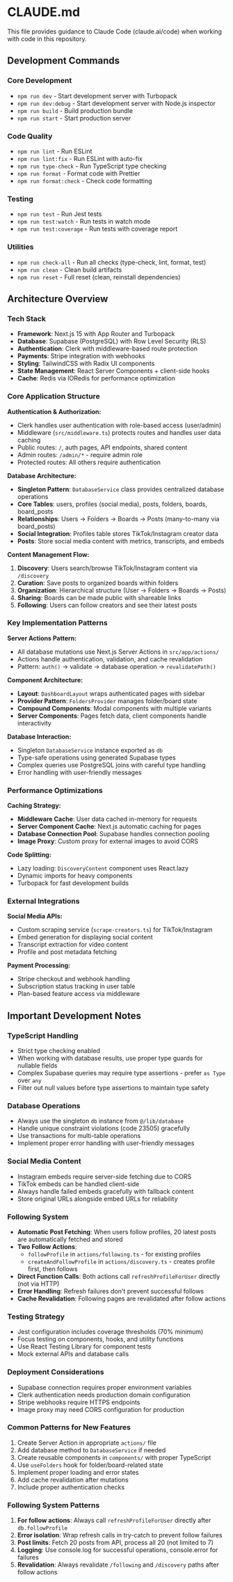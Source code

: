 # CLAUDE.md

This file provides guidance to Claude Code (claude.ai/code) when working with code in this repository.

## Development Commands

### Core Development

- `npm run dev` - Start development server with Turbopack
- `npm run dev:debug` - Start development server with Node.js inspector
- `npm run build` - Build production bundle
- `npm run start` - Start production server

### Code Quality

- `npm run lint` - Run ESLint
- `npm run lint:fix` - Run ESLint with auto-fix
- `npm run type-check` - Run TypeScript type checking
- `npm run format` - Format code with Prettier
- `npm run format:check` - Check code formatting

### Testing

- `npm run test` - Run Jest tests
- `npm run test:watch` - Run tests in watch mode
- `npm run test:coverage` - Run tests with coverage report

### Utilities

- `npm run check-all` - Run all checks (type-check, lint, format, test)
- `npm run clean` - Clean build artifacts
- `npm run reset` - Full reset (clean, reinstall dependencies)

## Architecture Overview

### Tech Stack

- **Framework**: Next.js 15 with App Router and Turbopack
- **Database**: Supabase (PostgreSQL) with Row Level Security (RLS)
- **Authentication**: Clerk with middleware-based route protection
- **Payments**: Stripe integration with webhooks
- **Styling**: TailwindCSS with Radix UI components
- **State Management**: React Server Components + client-side hooks
- **Cache**: Redis via IORedis for performance optimization

### Core Application Structure

**Authentication & Authorization:**

- Clerk handles user authentication with role-based access (user/admin)
- Middleware (`src/middleware.ts`) protects routes and handles user data caching
- Public routes: `/`, auth pages, API endpoints, shared content
- Admin routes: `/admin/*` - require admin role
- Protected routes: All others require authentication

**Database Architecture:**

- **Singleton Pattern**: `DatabaseService` class provides centralized database operations
- **Core Tables**: users, profiles (social media), posts, folders, boards, board_posts
- **Relationships**: Users → Folders → Boards → Posts (many-to-many via board_posts)
- **Social Integration**: Profiles table stores TikTok/Instagram creator data
- **Posts**: Store social media content with metrics, transcripts, and embeds

**Content Management Flow:**

1. **Discovery**: Users search/browse TikTok/Instagram content via `/discovery`
2. **Curation**: Save posts to organized boards within folders
3. **Organization**: Hierarchical structure (User → Folders → Boards → Posts)
4. **Sharing**: Boards can be made public with shareable links
5. **Following**: Users can follow creators and see their latest posts

### Key Implementation Patterns

**Server Actions Pattern:**

- All database mutations use Next.js Server Actions in `src/app/actions/`
- Actions handle authentication, validation, and cache revalidation
- Pattern: `auth()` → validate → database operation → `revalidatePath()`

**Component Architecture:**

- **Layout**: `DashboardLayout` wraps authenticated pages with sidebar
- **Provider Pattern**: `FoldersProvider` manages folder/board state
- **Compound Components**: Modal components with multiple variants
- **Server Components**: Pages fetch data, client components handle interactivity

**Database Interaction:**

- Singleton `DatabaseService` instance exported as `db`
- Type-safe operations using generated Supabase types
- Complex queries use PostgreSQL joins with careful type handling
- Error handling with user-friendly messages

### Performance Optimizations

**Caching Strategy:**

- **Middleware Cache**: User data cached in-memory for requests
- **Server Component Cache**: Next.js automatic caching for pages
- **Database Connection Pool**: Supabase handles connection pooling
- **Image Proxy**: Custom proxy for external images to avoid CORS

**Code Splitting:**

- Lazy loading: `DiscoveryContent` component uses React.lazy
- Dynamic imports for heavy components
- Turbopack for fast development builds

### External Integrations

**Social Media APIs:**

- Custom scraping service (`scrape-creators.ts`) for TikTok/Instagram
- Embed generation for displaying social content
- Transcript extraction for video content
- Profile and post metadata fetching

**Payment Processing:**

- Stripe checkout and webhook handling
- Subscription status tracking in user table
- Plan-based feature access via middleware

## Important Development Notes

### TypeScript Handling

- Strict type checking enabled
- When working with database results, use proper type guards for nullable fields
- Complex Supabase queries may require type assertions - prefer `as Type` over `any`
- Filter out null values before type assertions to maintain type safety

### Database Operations

- Always use the singleton `db` instance from `@/lib/database`
- Handle unique constraint violations (code 23505) gracefully
- Use transactions for multi-table operations
- Implement proper error handling with user-friendly messages

### Social Media Content

- Instagram embeds require server-side fetching due to CORS
- TikTok embeds can be handled client-side
- Always handle failed embeds gracefully with fallback content
- Store original URLs alongside embed URLs for reliability

### Following System

- **Automatic Post Fetching**: When users follow profiles, 20 latest posts are automatically fetched and stored
- **Two Follow Actions**:
  - `followProfile` in `actions/following.ts` - for existing profiles
  - `createAndFollowProfile` in `actions/discovery.ts` - creates profile first, then follows
- **Direct Function Calls**: Both actions call `refreshProfileForUser` directly (not via HTTP)
- **Error Handling**: Refresh failures don't prevent successful follows
- **Cache Revalidation**: Following pages are revalidated after follow actions

### Testing Strategy

- Jest configuration includes coverage thresholds (70% minimum)
- Focus testing on components, hooks, and utility functions
- Use React Testing Library for component tests
- Mock external APIs and database calls

### Deployment Considerations

- Supabase connection requires proper environment variables
- Clerk authentication needs production domain configuration
- Stripe webhooks require HTTPS endpoints
- Image proxy may need CORS configuration for production

### Common Patterns for New Features

1. Create Server Action in appropriate `actions/` file
2. Add database method to `DatabaseService` if needed
3. Create reusable components in `components/` with proper TypeScript
4. Use `useFolders` hook for folder/board-related state
5. Implement proper loading and error states
6. Add cache revalidation after mutations
7. Include proper authentication checks

### Following System Patterns

1. **For follow actions**: Always call `refreshProfileForUser` directly after `db.followProfile`
2. **Error isolation**: Wrap refresh calls in try-catch to prevent follow failures
3. **Post limits**: Fetch 20 posts from API, process all 20 (not limited to 7)
4. **Logging**: Use console.log for successful operations, console.error for failures
5. **Revalidation**: Always revalidate `/following` and `/discovery` paths after follow actions
